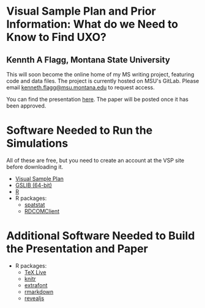 # Visual Sample Plan and Prior Information: What do we Need to Know to Find UXO?
## Kennth A Flagg, Montana State University

This will soon become the online home of my MS writing project, featuring code and data files. The project is currently hosted on MSU's GitLab. Please email kenneth.flagg@msu.montana.edu to request access.

You can find the presentation [here](presentation/flagg_presentation.md). The paper will be posted once it has been approved.

# Software Needed to Run the Simulations

All of these are free, but you need to create an account at the VSP site before downloading it.

* [Visual Sample Plan](http://vsp.pnnl.gov)
* [GSLIB (64-bit)](http://www.gslib.com)
* [R](http://www.r-project.org)
* R packages:
    * [spatstat](https://cran.r-project.org/web/packages/spatstat/index.html)
    * [RDCOMClient](http://www.omegahat.net/RDCOMClient/)

# Additional Software Needed to Build the Presentation and Paper

* R packages:
    * [TeX Live](https://www.tug.org/texlive/)
    * [knitr](http://www.yihui.name/knitr/)
    * [extrafont](https://cran.r-project.org/web/packages/extrafont/index.html)
    * [rmarkdown](http://rmarkdown.rstudio.com/)
    * [revealjs](https://cran.r-project.org/web/packages/revealjs/index.html)
